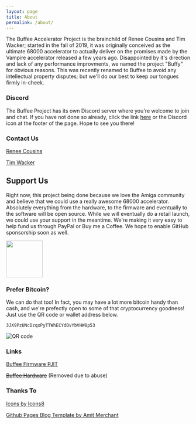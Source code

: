 ```yaml
---
layout: page
title: About
permalink: /about/
---
```


The Buffee Accelerator Project is the brainchild of Renee Cousins and Tim Wacker; started in the fall of 2019, it was originally conceived as the ultimate 68000 accelerator to actually deliver on the promises made by the Vampire accelerator released a few years ago. Disappointed by it's direction and lack of any performance improvments, we named the project "Buffy" for obvious reasons. This was recently renamed to Buffee to avoid any intellectual property disputes; but we'll do our best to keep our tongues firmly in-cheek.

### Discord

The Buffee Project has its own Discord server where you're welcome to join and chat. If you have not done so already, click the link [here](https://discord.gg/EEn4nftS7z) or the Discord icon at the footer of the page. Hope to see you there!

### Contact Us

[Renee Cousins](mailto:renee.cousins@buffee.ca)

[Tim Wacker](mailto:tim.wacker@buffee.ca)

## Support Us

Right now, this project being done because we love the Amiga community and believe that we could use a really awesome 68000 accelerator. Absolutely everything from the hardware, to the firmware and eventually to the software will be open source. While we will eventually do a retail launch, we could use your support in the meantime. We're making it very easy to help fund us through PayPal or Buy me a Coffee. We hope to enable GitHub sponsorship soon as well.

[<img src="/images/iu-4.jpeg" width="100px">](https://www.paypal.com/donate?hosted_button_id=J4XKTW4AJJGDL)

### Prefer Bitcoin?

We can do that too! In fact, you may have a lot more bitcoin handy than cash, and we're prefectly open to some of that cryptocurrency goodness! Just use the QR code or wallet address below.

```3JX9PzUNcDzqxPyTTWhECYdDvYbVHW8p53```

![QR code](https://raw.githubusercontent.com/lostcatproductions/lostcatproductions.github.io/master/images/qr2.png)

### Links

[Buffee Firmware PJIT](https://github.com/nonarkitten/pseudo-jit)

~~[Buffee Hardware](https://oshwlab.com/Renee/buffee-accelerator)~~
(Removed due to abuse)

### Thanks To

[Icons by Icons8](https://iconscout.com/contributors/icons8)

[Github Pages Blog Template by Amit Merchant](https://github.com/amitmerchant1990/reverie)
